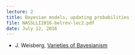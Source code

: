 ```yaml
---
lecture: 2
title: Bayesian models, updating probabilities
file: NASSLLI2016-belrev-lec2.pdf
date: July 12, 2016
---
```


- J. Weisberg, [ Varieties of Bayesianism](http://www.utm.utoronto.ca/~weisber3/articles/VarietiesvF.pdf)

